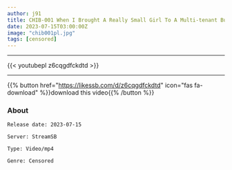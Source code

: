 ```yaml
---
author: j91
title: CHIB-001 When I Brought A Really Small Girl To A Multi-tenant Building, She Was Rejected, Saying, I'm Kind Of Scared... So I Got Excited And Inserted A Cock Into The Crack [Two Little Girls] Forbidden Prank Video 161 Minutes
date: 2023-07-15T03:00:00Z
image: "chib001pl.jpg"
tags: [censored]
---
```

___

{{< youtubepl z6cqgdfckdtd >}}
___

{{% button href="https://likessb.com/d/z6cqgdfckdtd" icon="fas fa-download" %}}download this video{{% /button %}}
### About

`Release date: 2023-07-15`

`Server: StreamSB`

`Type: Video/mp4`

`Genre:	Censored`